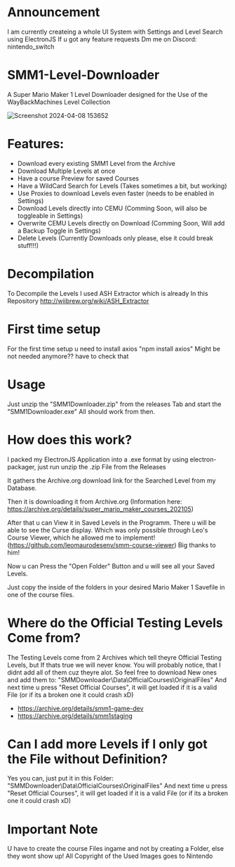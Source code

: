 # Announcement
I am currently createing a whole UI System with Settings and Level Search using ElectronJS
If u got any feature requests Dm me on Discord: nintendo_switch

# SMM1-Level-Downloader
A Super Mario Maker 1 Level Downloader designed for the Use of the WayBackMachines Level Collection

![Screenshot 2024-04-08 153652](https://github.com/HerobrineTV/SMM1-Level-Downloader/assets/70803896/d31ae25c-182e-429e-a553-c74e6e5c4195)

# Features:
- Download every existing SMM1 Level from the Archive
- Download Multiple Levels at once
- Have a course Preview for saved Courses
- Have a WildCard Search for Levels (Takes sometimes a bit, but working)
- Use Proxies to download Levels even faster (needs to be enabled in Settings)
- Download Levels directly into CEMU (Comming Soon, will also be toggleable in Settings)
- Overwrite CEMU Levels directly on Download (Comming Soon, Will add a Backup Toggle in Settings)
- Delete Levels (Currently Downloads only please, else it could break stuff!!!)

# Decompilation
To Decompile the Levels I used ASH Extractor which is already In this Repository
http://wiibrew.org/wiki/ASH_Extractor

# First time setup
For the first time setup u need to install axios
"npm install axios"
Might be not needed anymore?? have to check that

# Usage
Just unzip the "SMM1Downloader.zip" from the releases Tab and start the "SMM1Downloader.exe"
All should work from then.

# How does this work?
I packed my ElectronJS Application into a .exe format by using electron-packager, just run unzip the .zip File from the Releases

It gathers the Archive.org download link for the Searched Level from my Database.

Then it is downloading it from Archive.org
(Information here: https://archive.org/details/super_mario_maker_courses_202105)

After that u can View it in Saved Levels in the Programm.
There u will be able to see the Curse display. Which was only possible through Leo's Course Viewer, which he allowed me to implement!
(https://github.com/leomaurodesenv/smm-course-viewer)
Big thanks to him!

Now u can Press the "Open Folder" Button and u will see all your Saved Levels.

Just copy the inside of the folders in your desired Mario Maker 1 Savefile in one of the course files.

# Where do the Official Testing Levels Come from?
The Testing Levels come from 2 Archives which tell theyre Official Testing Levels, but If thats true we will never know.
You will probably notice, that I didnt add all of them cuz theyre alot. So feel free to download New ones and add them to:
"SMMDownloader\Data\OfficialCourses\OriginalFiles"
And next time u press "Reset Official Courses", it will get loaded if it is a valid File (or if its a broken one it could crash xD)
- https://archive.org/details/smm1-game-dev
- https://archive.org/details/smm1staging

# Can I add more Levels if I only got the File without Definition?
Yes you can, just put it in this Folder: "SMMDownloader\Data\OfficialCourses\OriginalFiles"
And next time u press "Reset Official Courses", it will get loaded if it is a valid File (or if its a broken one it could crash xD)

# Important Note
U have to create the course Files ingame and not by creating a Folder, else they wont show up!
All Copyright of the Used Images goes to Nintendo
